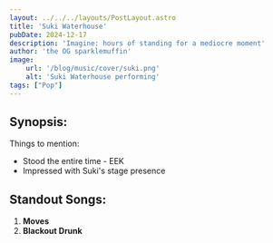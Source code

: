 ```yaml
---
layout: ../../../layouts/PostLayout.astro
title: 'Suki Waterhouse'
pubDate: 2024-12-17
description: 'Imagine: hours of standing for a mediocre moment'
author: 'the OG sparklemuffin'
image:
    url: '/blog/music/cover/suki.png'
    alt: 'Suki Waterhouse performing'
tags: ["Pop"]
---
```

## Synopsis:

Things to mention: 
* Stood the entire time - EEK
* Impressed with Suki's stage presence

## Standout Songs:
1. **Moves** 
2. **Blackout Drunk**
